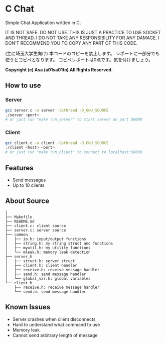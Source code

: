 # C Chat

Simple Chat Application written in C.

IT IS NOT SAFE. DO NOT USE.
THIS IS JUST A PRACTICE TO USE SOCKET AND THREAD.
I DO NOT TAKE ANY RESPONSIBILITY FOR ANY DAMAGE.
I DON'T RECOMMEND YOU TO COPY ANY PART OF THIS CODE.

(主に埼玉大学生向け)
本コードのコピーを禁止します。
レポートに一部分でも使うとコピペとなります。
コピペレポートは0点です。気を付けましょう。

**Copyright (c) Asa (a01sa01to) All Rights Reserved.**

## How to use

### Server

```bash
gcc server.c -o server -lpthread -D_GNU_SOURCE
./server <port>
# or just run "make run_server" to start server on port 50000
```

### Client

```bash
gcc client.c -o client -lpthread -D_GNU_SOURCE
./client <host> <port>
# or just run "make run_client" to connect to localhost:50000
```

## Features

- Send messages
- Up to 10 clients

## About Source

```plaintext
│
├── Makefile
├── README.md
├── client.c: client source
├── server.c: server source
├── common
│   ├── io.h: input/output functions
│   ├── string.h: my string struct and functions
│   ├── myutil.h: my utility functions
│   └── mleak.h: memory leak detection
├── server_h
│   ├── struct.h: server struct
│   ├── client.h: client handler
│   ├── receive.h: receive message handler
│   ├── send.h: send message handler
│   └── global_var.h: global variables
└── client_h
    ├── receive.h: receive message handler
    └── send.h: send message handler
```

## Known Issues

- Server crashes when client disconnects
- Hard to understand what command to use
- Memory leak
- Cannot send arbitrary length of message
